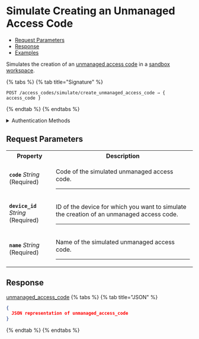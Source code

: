 # Simulate Creating an Unmanaged Access Code

- [Request Parameters](./#request-parameters)
- [Response](./#response)
- [Examples](./#examples)

Simulates the creation of an [unmanaged access code](https://docs.seam.co/latest/capability-guides/smart-locks/access-codes/migrating-existing-access-codes) in a [sandbox workspace](../../../core-concepts/workspaces/README.md#sandbox-workspaces).

{% tabs %}
{% tab title="Signature" %}
```
POST /access_codes/simulate/create_unmanaged_access_code ⇒ { access_code }
```
{% endtab %}
{% endtabs %}

<details>

<summary>Authentication Methods</summary>

- API key
- Client session token
- Personal access token
  <br>Must also include the `seam-workspace` header in the request.

To learn more, see [Authentication](https://docs.seam.co/latest/api/authentication).
</details>

## Request Parameters

<table>
<tr><th width="25%">Property</th><th>Description</th></tr>
<tr><td><strong><code>code</code></strong> <i>String</i> (Required)</td>
<td>

Code of the simulated unmanaged access code.

---
</td></tr>
<tr><td><strong><code>device_id</code></strong> <i>String</i> (Required)</td>
<td>

ID of the device for which you want to simulate the creation of an unmanaged access code.

---
</td></tr>
<tr><td><strong><code>name</code></strong> <i>String</i> (Required)</td>
<td>

Name of the simulated unmanaged access code.

---
</td></tr>
</table>

## Response

[unmanaged\_access\_code](./)
{% tabs %}
{% tab title="JSON" %}
```json
{
  JSON representation of unmanaged_access_code
}
```
{% endtab %}
{% endtabs %}
